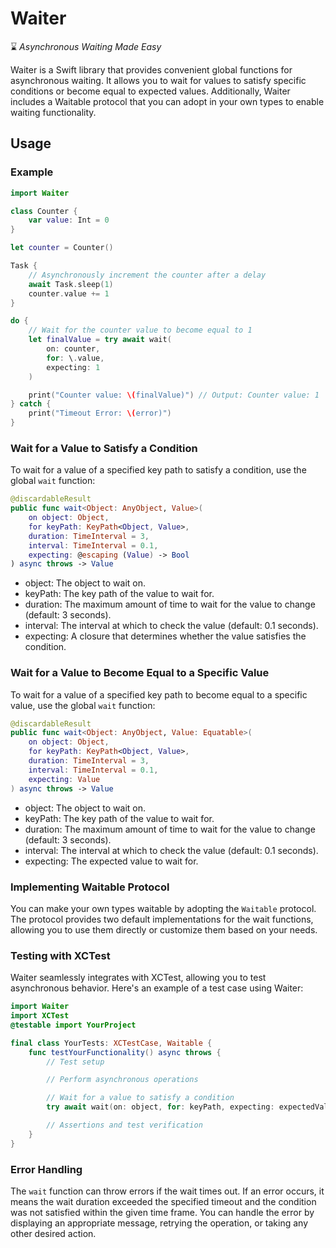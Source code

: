 # Waiter

⌛ *Asynchronous Waiting Made Easy*

Waiter is a Swift library that provides convenient global functions for asynchronous waiting. It allows you to wait for values to satisfy specific conditions or become equal to expected values. Additionally, Waiter includes a Waitable protocol that you can adopt in your own types to enable waiting functionality.

## Usage

### Example

```swift
import Waiter

class Counter {
    var value: Int = 0
}

let counter = Counter()

Task {
    // Asynchronously increment the counter after a delay
    await Task.sleep(1)
    counter.value += 1
}

do {
    // Wait for the counter value to become equal to 1
    let finalValue = try await wait(
        on: counter,
        for: \.value,
        expecting: 1
    )

    print("Counter value: \(finalValue)") // Output: Counter value: 1
} catch {
    print("Timeout Error: \(error)")
}
```

### Wait for a Value to Satisfy a Condition

To wait for a value of a specified key path to satisfy a condition, use the global `wait` function:

```swift
@discardableResult
public func wait<Object: AnyObject, Value>(
    on object: Object,
    for keyPath: KeyPath<Object, Value>,
    duration: TimeInterval = 3,
    interval: TimeInterval = 0.1,
    expecting: @escaping (Value) -> Bool
) async throws -> Value
```

- object: The object to wait on.
- keyPath: The key path of the value to wait for.
- duration: The maximum amount of time to wait for the value to change (default: 3 seconds).
- interval: The interval at which to check the value (default: 0.1 seconds).
- expecting: A closure that determines whether the value satisfies the condition.

### Wait for a Value to Become Equal to a Specific Value

To wait for a value of a specified key path to become equal to a specific value, use the global `wait` function:

```swift
@discardableResult
public func wait<Object: AnyObject, Value: Equatable>(
    on object: Object,
    for keyPath: KeyPath<Object, Value>,
    duration: TimeInterval = 3,
    interval: TimeInterval = 0.1,
    expecting: Value
) async throws -> Value
```

- object: The object to wait on.
- keyPath: The key path of the value to wait for.
- duration: The maximum amount of time to wait for the value to change (default: 3 seconds).
- interval: The interval at which to check the value (default: 0.1 seconds).
- expecting: The expected value to wait for.

### Implementing Waitable Protocol

You can make your own types waitable by adopting the `Waitable` protocol. The protocol provides two default implementations for the wait functions, allowing you to use them directly or customize them based on your needs.

### Testing with XCTest

Waiter seamlessly integrates with XCTest, allowing you to test asynchronous behavior. Here's an example of a test case using Waiter:

```swift
import Waiter
import XCTest
@testable import YourProject

final class YourTests: XCTestCase, Waitable {
    func testYourFunctionality() async throws {
        // Test setup

        // Perform asynchronous operations

        // Wait for a value to satisfy a condition
        try await wait(on: object, for: keyPath, expecting: expectedValue)

        // Assertions and test verification
    }
}
```

### Error Handling

The `wait` function can throw errors if the wait times out. If an error occurs, it means the wait duration exceeded the specified timeout and the condition was not satisfied within the given time frame. You can handle the error by displaying an appropriate message, retrying the operation, or taking any other desired action.
